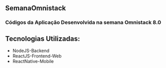 <h2>SemanaOmnistack</h2>
<h3>Códigos da Aplicação Desenvolvida na semana Omnistack 8.0</h3> 
<p><h2>Tecnologias Utilizadas:</h2>
  <ul>
  <li>NodeJS-Backend</li>
  <li>ReactJS-Frontend-Web</li>
  <li>ReactNative-Mobile</li>
  </ul>
</p>  
